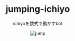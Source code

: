 <div align="center">

# jumping-ichiyo
ichiyoを数式で動かすbot

![jump](https://user-images.githubusercontent.com/50014309/185297925-6e68207a-9c95-4507-a5d6-9ae6a2de2b5f.gif)

</div>
